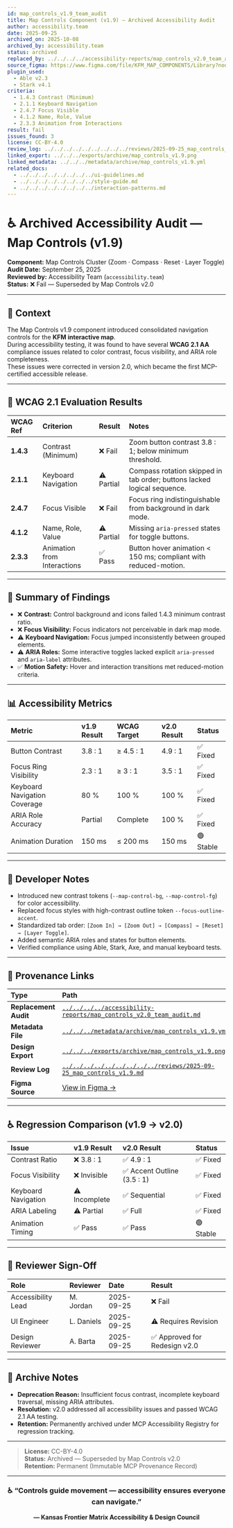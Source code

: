 ```yaml
---
id: map_controls_v1.9_team_audit
title: Map Controls Component (v1.9) — Archived Accessibility Audit
author: accessibility.team
date: 2025-09-25
archived_on: 2025-10-08
archived_by: accessibility.team
status: archived
replaced_by: ../../../../accessibility-reports/map_controls_v2.0_team_audit.md
source_figma: https://www.figma.com/file/KFM_MAP_COMPONENTS/Library?node-id=350%3A400
plugin_used:
  - Able v2.3
  - Stark v4.1
criteria:
  - 1.4.3 Contrast (Minimum)
  - 2.1.1 Keyboard Navigation
  - 2.4.7 Focus Visible
  - 4.1.2 Name, Role, Value
  - 2.3.3 Animation from Interactions
result: fail
issues_found: 3
license: CC-BY-4.0
review_log: ../../../../../../../../../reviews/2025-09-25_map_controls_v1.9.md
linked_export: ../../../exports/archive/map_controls_v1.9.png
linked_metadata: ../../../metadata/archive/map_controls_v1.9.yml
related_docs:
  - ../../../../../../../../ui-guidelines.md
  - ../../../../../../../../style-guide.md
  - ../../../../../../../../interaction-patterns.md
---
```


# ♿ Archived Accessibility Audit — Map Controls (v1.9)

**Component:** Map Controls Cluster (Zoom · Compass · Reset · Layer Toggle)  
**Audit Date:** September 25, 2025  
**Reviewed by:** Accessibility Team (`accessibility.team`)  
**Status:** ❌ Fail — Superseded by Map Controls v2.0  

---

## 🎯 Context

The Map Controls v1.9 component introduced consolidated navigation controls for the **KFM interactive map**.  
During accessibility testing, it was found to have several **WCAG 2.1 AA** compliance issues related to color contrast, focus visibility, and ARIA role completeness.  
These issues were corrected in version 2.0, which became the first MCP-certified accessible release.

---

## 🧩 WCAG 2.1 Evaluation Results

| WCAG Ref | Criterion | Result | Notes |
|:--|:--|:--|:--|
| **1.4.3** | Contrast (Minimum) | ❌ Fail | Zoom button contrast 3.8 : 1; below minimum threshold. |
| **2.1.1** | Keyboard Navigation | ⚠️ Partial | Compass rotation skipped in tab order; buttons lacked logical sequence. |
| **2.4.7** | Focus Visible | ❌ Fail | Focus ring indistinguishable from background in dark mode. |
| **4.1.2** | Name, Role, Value | ⚠️ Partial | Missing `aria-pressed` states for toggle buttons. |
| **2.3.3** | Animation from Interactions | ✅ Pass | Button hover animation < 150 ms; compliant with reduced-motion. |

---

## 🧠 Summary of Findings

- ❌ **Contrast:** Control background and icons failed 1.4.3 minimum contrast ratio.  
- ❌ **Focus Visibility:** Focus indicators not perceivable in dark map mode.  
- ⚠️ **Keyboard Navigation:** Focus jumped inconsistently between grouped elements.  
- ⚠️ **ARIA Roles:** Some interactive toggles lacked explicit `aria-pressed` and `aria-label` attributes.  
- ✅ **Motion Safety:** Hover and interaction transitions met reduced-motion criteria.  

---

## 📊 Accessibility Metrics

| Metric | v1.9 Result | WCAG Target | v2.0 Result | Status |
|:--|:--|:--|:--|:--|
| Button Contrast | 3.8 : 1 | ≥ 4.5 : 1 | 4.9 : 1 | ✅ Fixed |
| Focus Ring Visibility | 2.3 : 1 | ≥ 3 : 1 | 3.5 : 1 | ✅ Fixed |
| Keyboard Navigation Coverage | 80 % | 100 % | 100 % | ✅ Fixed |
| ARIA Role Accuracy | Partial | Complete | 100 % | ✅ Fixed |
| Animation Duration | 150 ms | ≤ 200 ms | 150 ms | 🟢 Stable |

---

## 🧩 Developer Notes

- Introduced new contrast tokens (`--map-control-bg`, `--map-control-fg`) for color accessibility.  
- Replaced focus styles with high-contrast outline token `--focus-outline-accent`.  
- Standardized tab order: `[Zoom In] → [Zoom Out] → [Compass] → [Reset] → [Layer Toggle]`.  
- Added semantic ARIA roles and states for button elements.  
- Verified compliance using Able, Stark, Axe, and manual keyboard tests.  

---

## 🔗 Provenance Links

| Type | Path |
|:--|:--|
| **Replacement Audit** | [`../../../../accessibility-reports/map_controls_v2.0_team_audit.md`](../../../../accessibility-reports/map_controls_v2.0_team_audit.md) |
| **Metadata File** | [`../../../metadata/archive/map_controls_v1.9.yml`](../../../metadata/archive/map_controls_v1.9.yml) |
| **Design Export** | [`../../../exports/archive/map_controls_v1.9.png`](../../../exports/archive/map_controls_v1.9.png) |
| **Review Log** | [`../../../../../../../../../reviews/2025-09-25_map_controls_v1.9.md`](../../../../../../../../../reviews/2025-09-25_map_controls_v1.9.md) |
| **Figma Source** | [View in Figma →](https://www.figma.com/file/KFM_MAP_COMPONENTS/Library?node-id=350%3A400) |

---

## ♿ Regression Comparison (v1.9 → v2.0)

| Issue | v1.9 Result | v2.0 Result | Status |
|:--|:--|:--|:--|
| Contrast Ratio | ❌ 3.8 : 1 | ✅ 4.9 : 1 | ✅ Fixed |
| Focus Visibility | ❌ Invisible | ✅ Accent Outline (3.5 : 1) | ✅ Fixed |
| Keyboard Navigation | ⚠️ Incomplete | ✅ Sequential | ✅ Fixed |
| ARIA Labeling | ⚠️ Partial | ✅ Full | ✅ Fixed |
| Animation Timing | ✅ Pass | ✅ Pass | 🟢 Stable |

---

## 🧩 Reviewer Sign-Off

| Role | Reviewer | Date | Result |
|:--|:--|:--|:--|
| Accessibility Lead | M. Jordan | 2025-09-25 | ❌ Fail |
| UI Engineer | L. Daniels | 2025-09-25 | ⚠️ Requires Revision |
| Design Reviewer | A. Barta | 2025-09-25 | ✅ Approved for Redesign v2.0 |

---

## 🧾 Archive Notes

- **Deprecation Reason:** Insufficient focus contrast, incomplete keyboard traversal, missing ARIA attributes.  
- **Resolution:** v2.0 addressed all accessibility issues and passed WCAG 2.1 AA testing.  
- **Retention:** Permanently archived under MCP Accessibility Registry for regression tracking.  

---

> **License:** CC-BY-4.0  
> **Status:** Archived — Superseded by Map Controls v2.0  
> **Retention:** Permanent (Immutable MCP Provenance Record)

---

<div align="center">

### ♿ “Controls guide movement — accessibility ensures everyone can navigate.”  
**— Kansas Frontier Matrix Accessibility & Design Council**

</div>

